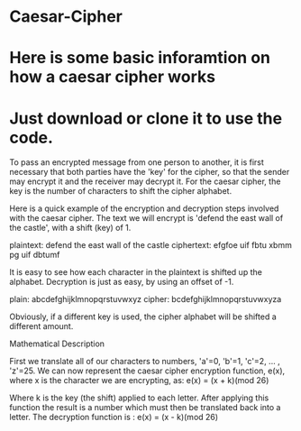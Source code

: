 # Caesar-Cipher
# Here is some basic inforamtion on how a caesar cipher works
# Just download or clone it to use the code.

To pass an encrypted message from one person to another, it is first necessary that both parties have the 'key' for the cipher, so that the sender may encrypt it and the receiver may decrypt it. For the caesar cipher, the key is the number of characters to shift the cipher alphabet.

Here is a quick example of the encryption and decryption steps involved with the caesar cipher. The text we will encrypt is 'defend the east wall of the castle', with a shift (key) of 1.

plaintext:  defend the east wall of the castle
ciphertext: efgfoe uif fbtu xbmm pg uif dbtumf

It is easy to see how each character in the plaintext is shifted up the alphabet. Decryption is just as easy, by using an offset of -1.

plain:  abcdefghijklmnopqrstuvwxyz
cipher: bcdefghijklmnopqrstuvwxyza

Obviously, if a different key is used, the cipher alphabet will be shifted a different amount.



Mathematical Description

First we translate all of our characters to numbers, 'a'=0, 'b'=1, 'c'=2, ... , 'z'=25. We can now represent the caesar cipher encryption function, e(x), where x is the character we are encrypting, as:
e(x) = (x + k)(mod 26)

Where k is the key (the shift) applied to each letter. After applying this function the result is a number which must then be translated back into a letter.
The decryption function is :
e(x) = (x - k)(mod 26)
